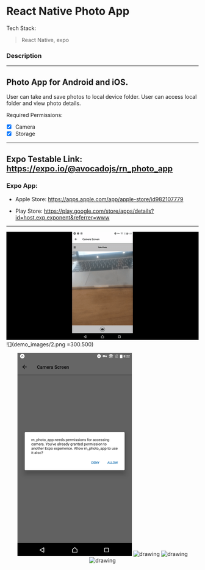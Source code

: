 # React Native Photo App

Tech Stack: 
> React Native, expo


### Description
<hr>

## Photo App for Android and iOS. 

User can take and save photos to local device folder. 
User can access local folder and view photo details.

Required Permissions: 
- [x] Camera
- [x] Storage

<hr />

## Expo Testable Link: https://expo.io/@avocadojs/rn_photo_app


### Expo App:
- Apple Store: https://apps.apple.com/app/apple-store/id982107779

- Play Store: https://play.google.com/store/apps/details?id=host.exp.exponent&referrer=www

<hr>

![](demo_images/1.gif)
![](demo_images/2.png =300.500)
<p align="center">
  <img src="demo_images/3.png" alt="drawing" width="300"/>
  <img src="demo_images/4.png" alt="drawing" width="300"/>
  <img src="demo_images/5.png" alt="drawing" width="300"/>
  <img src="demo_images/6.png" alt="drawing" width="300"/>
</p>


